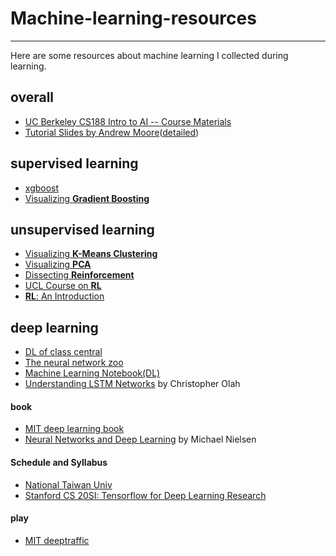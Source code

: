 # Machine-learning-resources
---

Here are some resources about machine learning I collected during learning.

## overall
- [UC Berkeley CS188 Intro to AI -- Course Materials](http://ai.berkeley.edu/lecture_videos.html)
- [Tutorial Slides by Andrew Moore](https://www.autonlab.org/tutorials)([detailed](https://www.autonlab.org/tutorials/index.html))


## supervised learning
- [xgboost](https://www.analyticsvidhya.com/blog/2016/03/complete-guide-parameter-tuning-xgboost-with-codes-python/)
- [Visualizing **Gradient Boosting**](http://arogozhnikov.github.io/2016/06/24/gradient_boosting_explained.html)


## unsupervised learning
- [Visualizing **K-Means Clustering**](https://www.naftaliharris.com/blog/visualizing-k-means-clustering/)
- [Visualizing **PCA**](http://setosa.io/ev/principal-component-analysis/)
- [Dissecting **Reinforcement**](https://mpatacchiola.github.io/blog/2016/12/09/dissecting-reinforcement-learning.html)
- [UCL Course on **RL**](http://www0.cs.ucl.ac.uk/staff/d.silver/web/Teaching.html)
- [**RL**: An Introduction](http://ufal.mff.cuni.cz/~straka/courses/npfl114/2016/sutton-bookdraft2016sep.pdf)


## deep learning
- [DL of class central](https://www.class-central.com/report/deep-learning-online-courses/)
- [The neural network zoo](http://www.asimovinstitute.org/neural-network-zoo/)
- [Machine Learning Notebook(DL)](https://mlnotebook.github.io/)
- [Understanding LSTM Networks](http://colah.github.io/posts/2015-08-Understanding-LSTMs/) by Christopher Olah

#### book
- [MIT deep learning book](http://www.deeplearningbook.org/)
- [Neural Networks and Deep Learning](http://neuralnetworksanddeeplearning.com/) by Michael Nielsen 

#### Schedule and Syllabus
- [National Taiwan Univ](https://www.csie.ntu.edu.tw/~yvchen/f106-adl/syllabus.html)
- [Stanford CS 20SI: Tensorflow for Deep Learning Research](https://web.stanford.edu/class/cs20si/syllabus.html)

#### play
- [MIT deeptraffic](https://selfdrivingcars.mit.edu/deeptraffic/)
